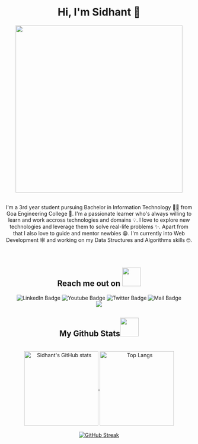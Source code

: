<div align="center">
  <h1>Hi, I'm Sidhant 👋 </h1>
</div>

<div align="center"> 
    <img height="450" src="https://i.postimg.cc/9XLXQ5gH/beauty.png" >
</div>

<br>
<!-- Bio --->
<div align="center">
  <p>I'm a 3rd year student pursuing Bachelor in Information Technology 👨‍💻 from Goa Engineering College 🏢. I'm a passionate learner who's always willing to learn and work accross technologies and domains 💡. I love to explore new technologies and leverage them to solve real-life problems ✨. Apart from that I also love to guide and mentor newbies 😁. I'm currently into Web Development 🕸️ and working on my Data Structures and Algorithms skills 🤓.</p>
</div>

<br>

<h2 align="center">Reach me out on <img src="https://media0.giphy.com/media/jqNPzdTTxQfOgOqpO4/source.gif" width="50"></h2>
<div align="center">
  <img src="https://img.shields.io/badge/LinkedIn-blue?style=for-the-badge&logo=linkedin&logoColor=white" alt="LinkedIn Badge"/>
  <img src="https://img.shields.io/badge/Bento.me-yellow?style=for-the-badge&logo=bento&logoColor=white" alt="Youtube Badge"/>
  <img src="https://img.shields.io/badge/Twitter-blue?style=for-the-badge&logo=twitter&logoColor=white" alt="Twitter Badge"/>
  <img src="https://img.shields.io/badge/Mail-red?style=for-the-badge&logo=gmail&logoColor=white" alt="Mail Badge"/>
</div>

<div align="center">
  <img src="https://komarev.com/ghpvc/?username=Sidnaik04&color=blue">
</div>


<h2 align="center">
  My Github Stats<img src="https://media.giphy.com/media/VgCDAzcKvsR6OM0uWg/giphy.gif" width="50">
</h2>

<br>
<!--- For language-stats --->
<div align="center">
  <a href="https://github.com/Sidnaik04/github-readme-stats">
    <img height=200 align="center" src="https://github-readme-stats.vercel.app/api?username=Sidnaik04&show_icons=true&theme=radical" alt="Sidhant's GitHub stats">
  </a>
  <img height=200 align="center" src="https://github-readme-stats.vercel.app/api/top-langs/?username=Sidnaik04&langs_count=3&theme=radical&card_width=320" alt="Top Langs">
</div>
<br>
<!--- For streak-stats --->
<div align="center">
  <a href="https://git.io/streak-stats">
    <img src="https://github-readme-streak-stats.herokuapp.com/?user=Sidnaik04&show_icons=true&theme=radical" alt="GitHub Streak">
  </a>
</div>



<!---
Sidnaik04/Sidnaik04 is a ✨ special ✨ repository because its `README.md` (this file) appears on your GitHub profile.
You can click the Preview link to take a look at your changes.
--->
